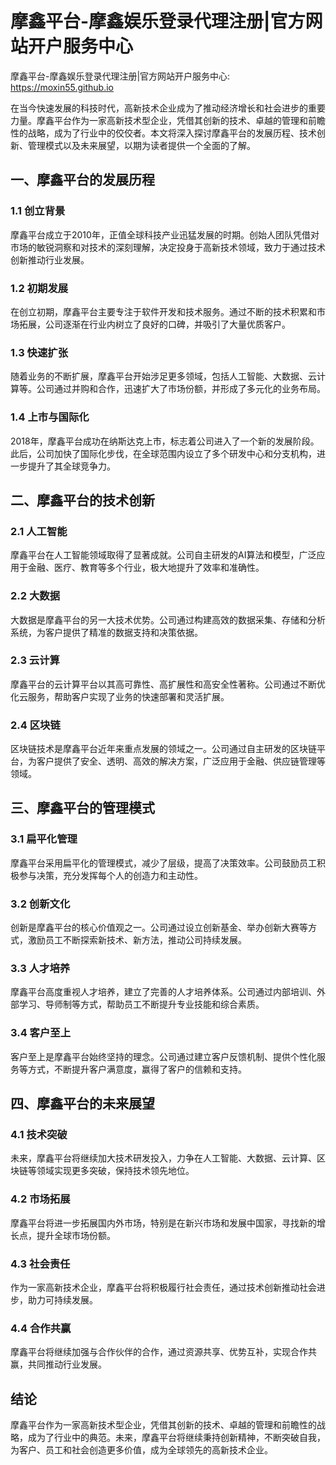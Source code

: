 # 摩鑫平台-摩鑫娱乐登录代理注册|官方网站开户服务中心

摩鑫平台-摩鑫娱乐登录代理注册|官方网站开户服务中心: <https://moxin55.github.io>

在当今快速发展的科技时代，高新技术企业成为了推动经济增长和社会进步的重要力量。摩鑫平台作为一家高新技术型企业，凭借其创新的技术、卓越的管理和前瞻性的战略，成为了行业中的佼佼者。本文将深入探讨摩鑫平台的发展历程、技术创新、管理模式以及未来展望，以期为读者提供一个全面的了解。

## 一、摩鑫平台的发展历程

### 1.1 创立背景

摩鑫平台成立于2010年，正值全球科技产业迅猛发展的时期。创始人团队凭借对市场的敏锐洞察和对技术的深刻理解，决定投身于高新技术领域，致力于通过技术创新推动行业发展。

### 1.2 初期发展

在创立初期，摩鑫平台主要专注于软件开发和技术服务。通过不断的技术积累和市场拓展，公司逐渐在行业内树立了良好的口碑，并吸引了大量优质客户。

### 1.3 快速扩张

随着业务的不断扩展，摩鑫平台开始涉足更多领域，包括人工智能、大数据、云计算等。公司通过并购和合作，迅速扩大了市场份额，并形成了多元化的业务布局。

### 1.4 上市与国际化

2018年，摩鑫平台成功在纳斯达克上市，标志着公司进入了一个新的发展阶段。此后，公司加快了国际化步伐，在全球范围内设立了多个研发中心和分支机构，进一步提升了其全球竞争力。

## 二、摩鑫平台的技术创新

### 2.1 人工智能

摩鑫平台在人工智能领域取得了显著成就。公司自主研发的AI算法和模型，广泛应用于金融、医疗、教育等多个行业，极大地提升了效率和准确性。

### 2.2 大数据

大数据是摩鑫平台的另一大技术优势。公司通过构建高效的数据采集、存储和分析系统，为客户提供了精准的数据支持和决策依据。

### 2.3 云计算

摩鑫平台的云计算平台以其高可靠性、高扩展性和高安全性著称。公司通过不断优化云服务，帮助客户实现了业务的快速部署和灵活扩展。

### 2.4 区块链

区块链技术是摩鑫平台近年来重点发展的领域之一。公司通过自主研发的区块链平台，为客户提供了安全、透明、高效的解决方案，广泛应用于金融、供应链管理等领域。

## 三、摩鑫平台的管理模式

### 3.1 扁平化管理

摩鑫平台采用扁平化的管理模式，减少了层级，提高了决策效率。公司鼓励员工积极参与决策，充分发挥每个人的创造力和主动性。

### 3.2 创新文化

创新是摩鑫平台的核心价值观之一。公司通过设立创新基金、举办创新大赛等方式，激励员工不断探索新技术、新方法，推动公司持续发展。

### 3.3 人才培养

摩鑫平台高度重视人才培养，建立了完善的人才培养体系。公司通过内部培训、外部学习、导师制等方式，帮助员工不断提升专业技能和综合素质。

### 3.4 客户至上

客户至上是摩鑫平台始终坚持的理念。公司通过建立客户反馈机制、提供个性化服务等方式，不断提升客户满意度，赢得了客户的信赖和支持。

## 四、摩鑫平台的未来展望

### 4.1 技术突破

未来，摩鑫平台将继续加大技术研发投入，力争在人工智能、大数据、云计算、区块链等领域实现更多突破，保持技术领先地位。

### 4.2 市场拓展

摩鑫平台将进一步拓展国内外市场，特别是在新兴市场和发展中国家，寻找新的增长点，提升全球市场份额。

### 4.3 社会责任

作为一家高新技术企业，摩鑫平台将积极履行社会责任，通过技术创新推动社会进步，助力可持续发展。

### 4.4 合作共赢

摩鑫平台将继续加强与合作伙伴的合作，通过资源共享、优势互补，实现合作共赢，共同推动行业发展。

## 结论

摩鑫平台作为一家高新技术型企业，凭借其创新的技术、卓越的管理和前瞻性的战略，成为了行业中的典范。未来，摩鑫平台将继续秉持创新精神，不断突破自我，为客户、员工和社会创造更多价值，成为全球领先的高新技术企业。